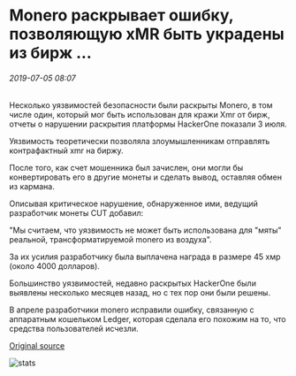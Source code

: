 # Monero раскрывает ошибку, позволяющую xMR быть украдены из бирж ...

###### 2019-07-05 08:07

Несколько уязвимостей безопасности были раскрыты Monero, в том числе один, который мог быть использован для кражи Xmr от бирж, отчеты о нарушении раскрытия платформы HackerOne показали 3 июля.

Уязвимость теоретически позволяла злоумышленникам отправлять контрафактный xmr на биржу.

После того, как счет мошенника был зачислен, они могли бы конвертировать его в другие монеты и сделать вывод, оставляя обмен из кармана.

Описывая критическое нарушение, обнаруженное ими, ведущий разработчик монеты CUT добавил:

"Мы считаем, что уязвимость не может быть использована для "мяты" реальной, трансформатируемой monero из воздуха".

За их усилия разработчику была выплачена награда в размере 45 хмр (около 4000 долларов).

Большинство уязвимостей, недавно раскрытых HackerOne были выявлены несколько месяцев назад, но с тех пор они были решены.

В апреле разработчики monero исправили ошибку, связанную с аппаратным кошельком Ledger, которая сделала его похожим на то, что средства пользователей исчезли.

[Original source](https://cointelegraph.com/news/monero-discloses-bug-allowing-xmr-to-be-stolen-from-exchanges)

![stats](https://c.statcounter.com/11760860/0/a89fa40b/1/ "stats")